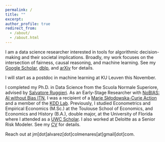 ```yaml
---
permalink: /
title: ""
excerpt:
author_profile: true
redirect_from: 
  - /about/
  - /about.html
---
```


I am a data science researcher interested in tools for algorithmic decision-making and their societal implications. Broadly, my work focuses on the intersection of fairness, causal reasoning, and machine learning. See my [Google Scholar](https://scholar.google.com/citations?hl=en&view_op=list_works&gmla=AJsN-F4flRnyZl09a2Q8S4L8ySoeG4CMpCfYBDwXEUNYEHYVENmZOn2P_-xzO8QxNhaCetZlL4nNTOvPu5NCqS0LpIMuUuUtPPpDL2_yeO8J-z23TTxdWns&user=otFhtYMAAAAJ), [dblp](https://dblp.org/pid/59/6703-2.html), and [arXiv](https://arxiv.org/search/cs?query=0000-0001-9412-9013&searchtype=orcid&abstracts=show&order=-announced_date_first&size=100) for details.

I will start as a postdoc in machine learning at KU Leuven this November.

<!--
I am currently a postoc in machine learning at KU Leuven this November, working with [Jesse Davies](https://people.cs.kuleuven.be/~jesse.davis/), [Wouter Verbeke](https://ai.kuleuven.be/members/00054694), and [Jente Van Belle](https://ai.kuleuven.be/members/00146184).
-->

I completed my Ph.D. in Data Science from the Scuola Normale Superiore, advised by [Salvatore Ruggieri](http://pages.di.unipi.it/ruggieri/). As an Early-Stage Researcher with [NoBIAS: AI without Bias ITN](https://nobias-project.eu/), I was a recipient of a [Marie Skłodowska-Curie Action](https://marie-sklodowska-curie-actions.ec.europa.eu/) and a member of the [KDD Lab](https://kdd.isti.cnr.it/). Previously, I studied Econometrics and Empirical Economics (M.Sc.) at the Toulouse School of Economics, and Economics and History (B.A.), double major, at the University of Florida where I attended as a [UWC Scholar](https://www.davisuwcscholars.org/). I also worked at Deloitte as a Senior Risk Modeler. See my [CV](/files/AlvarezJoseCV.pdf) for details.

Reach out at jm[dot]alvarez[dot]colmenares[at]gmail[dot]com.
